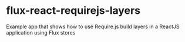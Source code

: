 # flux-react-requirejs-layers
Example app that shows how to use Require.js build layers in a ReactJS application using Flux stores
